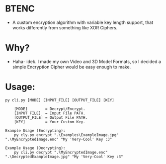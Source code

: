 # BTENC
- A custom encryption algorithm with variable key length support, that works differently from something like XOR Ciphers.

# Why?
- Haha- idek. I made my own Video and 3D Model Formats, so I decided a simple Encryption Cipher would be easy enough to make.

# Usage: 
```
py cli.py [MODE] [INPUT_FILE] [OUTPUT_FILE] [KEY]

    [MODE]        = Decrypt/Encrypt.
    [INPUT_FILE]  = Input File PATH.
    [OUTPUT_FILE] = Output File PATH.
    [KEY]         = Your Custom Key.

Example Usage (Encrypting):
    py cly.py encrypt ".\Examples\ExampleImage.jpg" ".\MyEncryptedImage.enc" "My 'Very-Cool' Key :3"

Example Usage (Decrypting):
    py cli.py decrypt ".\MyEncryptedImage.enc" ".\DecryptedExampleImage.jpg" "My 'Very-Cool' Key :3"
```
